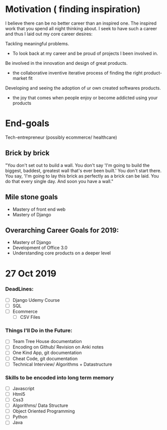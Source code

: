 
# Motivation ( finding inspiration)
I believe there can be no better career than an inspired one. The inspired work that you spend all night thinking about. I seek to have such a career and thus I laid out my core career desires:  
  
Tackling meaningful problems.  
- To look back at my career and be proud of projects I been involved in.  
  
Be involved in the innovation and design of great products.  
- the collaborative inventive iterative process of finding the right product-market fit  
  
Developing and seeing the adoption of ur own created softwares products.  
- the joy that comes when people enjoy or become addicted using your products  
  
# End-goals   
Tech-entrepreneur (possibly ecommerce/ healthcare)  
  
## Brick by brick  
"You don't set out to build a wall. You don't say 'I'm going to build the biggest, baddest, greatest wall that's ever been built.' You don't start there. You say, 'I'm going to lay this brick as perfectly as a brick can be laid. You do that every single day. And soon you have a wall."  
  
## Mile stone goals  
- Mastery of front end web  
- Mastery of Django

## Overarching Career Goals for 2019:
- Mastery of Django
- Development of Office 3.0 
- Understanding core products on a deeper level

# 27 Oct 2019
### DeadLines:
- [ ] Django Udemy Course
- [ ] SQL
- [ ] Ecommerce
  - [ ] CSV Files

### Things I'll Do in the Future:

- [ ] Team Tree House documentation
- [ ] Encoding on Github/ Revision on Anki notes
- [ ] One Kind App, git documentation
- [ ] Cheat Code, git documentation
- [ ] Technical Interview/ Algorithms + Datastructure

### Skills to be encoded into long term memory
- [ ] Javascript
- [ ] Html5
- [ ] Css3
- [ ] Algorithms/ Data Structure
- [ ] Object Oriented Programming
- [ ] Python
- [ ] Java
